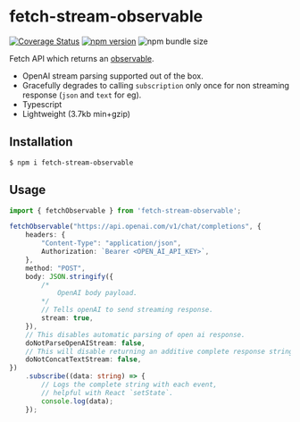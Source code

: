 # fetch-stream-observable
[![Coverage Status](https://coveralls.io/repos/github/idiomicdev/fetch-stream-observable/badge.svg?branch=main)](https://coveralls.io/github/idiomicdev/fetch-stream-observable?branch=main)
[![npm version](https://badge.fury.io/js/fetch-stream-observable.svg)](https://badge.fury.io/js/fetch-stream-observable)
![npm bundle size](https://img.shields.io/bundlephobia/minzip/fetch-stream-observable)

Fetch API which returns an [observable](https://www.npmjs.com/package/zen-observable). 

- OpenAI stream parsing supported out of the box.
- Gracefully degrades to calling `subscription` only once for non streaming response (`json` and `text` for eg).
- Typescript
- Lightweight (3.7kb min+gzip)

## Installation
```
$ npm i fetch-stream-observable
```

## Usage

```typescript
import { fetchObservable } from 'fetch-stream-observable';

fetchObservable("https://api.openai.com/v1/chat/completions", {
    headers: {
        "Content-Type": "application/json",
        Authorization: `Bearer <OPEN_AI_API_KEY>`,
    },
    method: "POST",
    body: JSON.stringify({
        /*
            OpenAI body payload.
        */
        // Tells openAI to send streaming response.
        stream: true, 
    }),
    // This disables automatic parsing of open ai response.
    doNotParseOpenAIStream: false, 
    // This will disable returning an additive complete response string.
    doNotConcatTextStream: false, 
})
    .subscribe((data: string) => {
        // Logs the complete string with each event, 
        // helpful with React `setState`.
        console.log(data); 
    });
```